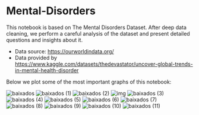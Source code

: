 # Mental-Disorders
This notebook is based on The Mental Disorders Dataset. After deep data cleaning, we perform a careful analysis of the dataset and present detailed questions and insights about it. 

- Data source: https://ourworldindata.org/ 
- Data provided by https://www.kaggle.com/datasets/thedevastator/uncover-global-trends-in-mental-health-disorder

Below we plot some of the most important graphs of this notebook:

![baixados](https://user-images.githubusercontent.com/110412014/209639368-c9e46acc-0f95-4bb8-b980-373b05906f47.png)
![baixados (1)](https://user-images.githubusercontent.com/110412014/209639317-0d5f7859-a9d7-4454-9a43-3b63a78950d6.png)
![baixados (2)](https://user-images.githubusercontent.com/110412014/209639321-8683e8e6-ff34-4b86-b418-c66c0262a1c1.png)
![img](https://user-images.githubusercontent.com/110412014/210187293-68827fe4-0418-4aa9-84e3-039940fc40e2.png)
![baixados (3)](https://user-images.githubusercontent.com/110412014/209639324-ba5b5e2b-f945-4fc7-9457-2fa597e261a4.png)
![baixados (4)](https://user-images.githubusercontent.com/110412014/209639327-af7c7b6f-f103-47a1-9522-6dc2b9b4ce0c.png)
![baixados (5)](https://user-images.githubusercontent.com/110412014/209639335-947794f7-c432-4387-aa93-80938c673624.png)
![baixados (6)](https://user-images.githubusercontent.com/110412014/209639337-40b8a93f-8954-4ca9-b8db-6c6bf6cb2d77.png)
![baixados (7)](https://user-images.githubusercontent.com/110412014/209639343-ccee60ae-8241-4d2a-a1d3-2b473bd4a6b1.png)
![baixados (8)](https://user-images.githubusercontent.com/110412014/209639347-2419c385-f508-4231-b2cc-b854bc8740b2.png)
![baixados (9)](https://user-images.githubusercontent.com/110412014/209639354-26e4e53c-2bf3-49c0-8b18-5ddcb6dc3adb.png)
![baixados (10)](https://user-images.githubusercontent.com/110412014/209639356-46e7d3d5-124f-4d49-9de5-9fc93f8b7c36.png)
![baixados (11)](https://user-images.githubusercontent.com/110412014/209639365-03ba1ecd-efa9-4c20-a0fd-fbb3c26f982d.png)


